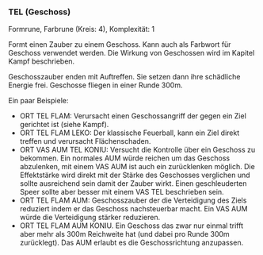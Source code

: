 ### TEL (Geschoss)

Formrune, Farbrune (Kreis: 4), Komplexität: 1

Formt einen Zauber zu einem Geschoss. Kann auch als Farbwort für Geschoss verwendet werden. Die Wirkung von
Geschossen wird im Kapitel Kampf beschrieben.

Geschosszauber enden mit Auftreffen. Sie setzen dann ihre schädliche Energie frei. Geschosse fliegen in einer
Runde 300m.

Ein paar Beispiele:

* ORT TEL FLAM: Verursacht einen Geschossangriff der gegen ein Ziel gerichtet ist (siehe Kampf).
* ORT TEL FLAM LEKO: Der klassische Feuerball, kann ein Ziel direkt treffen und verursacht Flächenschaden.
* ORT VAS AUM TEL KONIU: Versucht die Kontrolle über ein Geschoss zu bekommen. Ein normales AUM würde reichen
um das Geschoss abzulenken, mit einem VAS AUM ist auch ein zurücklenken möglich. Die Effektstärke wird direkt mit
der Stärke des Geschosses verglichen und sollte ausreichend sein damit der Zauber wirkt. Einen geschleuderten Speer
sollte aber besser mit einem VAS TEL beschrieben sein.
* ORT TEL FLAM AUM: Geschosszauber der die Verteidigung des Ziels reduziert indem er das Geschoss nachsteuerbar macht.
Ein VAS AUM würde die Verteidigung stärker reduzieren.
* ORT TEL FLAM AUM KONIU. Ein Geschoss das zwar nur einmal trifft aber mehr als 300m Reichweite hat (und dabei pro
Runde 300m zurücklegt). Das AUM erlaubt es die Geschossrichtung anzupassen.
